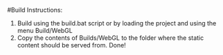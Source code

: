 #Build Instructions:
1. Build using the build.bat script or by loading the project and using the menu Build/WebGL
2. Copy the contents of Builds/WebGL to the folder where the static content should be served from.
Done!